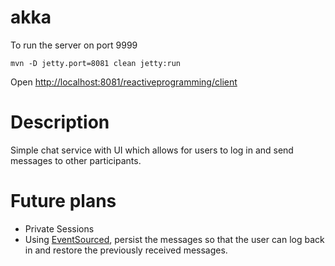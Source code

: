 akka
====

To run the server on port 9999
```
mvn -D jetty.port=8081 clean jetty:run
```

Open [http://localhost:8081/reactiveprogramming/client]()

Description
===========
Simple chat service with UI which allows for users to log in and send messages to other participants.

Future plans
=============
* Private Sessions
* Using [EventSourced](https://github.com/eligosource/eventsourced), persist the messages so that the user can log back in and restore the previously received messages.
   
